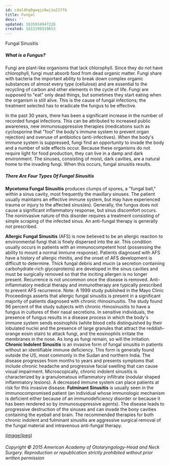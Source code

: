 ```yaml
---
id: c4al4hq0gwqjz0wj1o217fb
title: Fungal
desc: ''
updated: 1635934947228
created: 1633199319653
---
```


Fungal Sinusitis

##### What is a Fungus?

Fungi are plant-like organisms that lack chlorophyll. Since they do not have chlorophyll, fungi must absorb food from dead organic matter. Fungi share with bacteria the important ability to break down complex organic substances of almost every type (cellulose) and are essential to the recycling of carbon and other elements in the cycle of life. Fungi are supposed to "eat" only dead things, but sometimes they start eating when the organism is still alive. This is the cause of fungal infections; the treatment selected has to eradicate the fungus to be effective.

In the past 30 years, there has been a significant increase in the number of recorded fungal infections. This can be attributed to increased public awareness, new immunosuppressive therapies (medications such as cyclosporine that "fool" the body's immune system to prevent organ rejection) and overuse of antibiotics (anti-infectives).
When the body's immune system is suppressed, fungi find an opportunity to invade the body and a number of side effects occur. Because these organisms do not require light for food production, they can live in a damp and dark environment. The sinuses, consisting of moist, dark cavities, are a natural home to the invading fungi. When this occurs, fungal sinusitis results.

##### There Are Four Types Of Fungal Sinusitis

**Mycetoma Fungal Sinusitis** produces clumps of spores, a "fungal ball," within a sinus cavity, most frequently the maxillary sinuses. The patient usually maintains an effective immune system, but may have experienced trauma or injury to the affected sinus(es). Generally, the fungus does not cause a significant inflammatory response, but sinus discomfort occurs. The noninvasive nature of this disorder requires a treatment consisting of simple scraping of the infected sinus. An anti-fungal therapy is generally not prescribed.

**Allergic Fungal Sinusitis** (AFS) is now believed to be an allergic reaction to environmental fungi that is finely dispersed into the air. This condition usually occurs in patients with an immunocompetent host (possessing the ability to mount a normal immune response). Patients diagnosed with AFS have a history of allergic rhinitis, and the onset of AFS development is difficult to determine. Thick fungal debris and mucin (a secretion containing carbohydrate-rich glycoproteins) are developed in the sinus cavities and must be surgically removed so that the inciting allergen is no longer present. Recurrence is not uncommon once the disease is removed. Anti-inflammatory medical therapy and immunotherapy are typically prescribed to prevent AFS recurrence.
Note: A 1999 study published in the Mayo Clinic Proceedings asserts that allergic fungal sinusitis is present in a significant majority of patients diagnosed with chronic rhinosinusitis. The study found 96 percent of the study subjects with chronic rhinosinusitis to have a fungus in cultures of their nasal secretions. In sensitive individuals, the presence of fungus results in a disease process in which the body's immune system sends eosinophils (white blood cells distinguished by their lobulated nuclei and the presence of large granules that attract the reddish-orange eosin stain) to attack fungi, and the eosinophils irritate the membranes in the nose. As long as fungi remain, so will the irritation.
**Chronic Indolent Sinusitis** is an invasive form of fungal sinusitis in patients without an identifiable immune deficiency. This form is generally found outside the US, most commonly in the Sudan and northern India. The disease progresses from months to years and presents symptoms that include chronic headache and progressive facial swelling that can cause visual impairment. Microscopically, chronic indolent sinusitis is characterized by a granulomatous inflammatory infiltrate (nodular shaped inflammatory lesions). A decreased immune system can place patients at risk for this invasive disease.
**Fulminant Sinusitis** is usually seen in the immunocompromised patient (an individual whose immunologic mechanism is deficient either because of an immunodeficiency disorder or because it has been rendered so by immunosuppressive agents). The disease leads to progressive destruction of the sinuses and can invade the bony cavities containing the eyeball and brain.
The recommended therapies for both chronic indolent and fulminant sinusitis are aggressive surgical removal of the fungal material and intravenous anti-fungal therapy.

[(image/jpeg)](http://www.entnet.org/content/find-ent)

###### Copyright © 2015 American Academy of Otolaryngology-Head and Neck Surgery. Reproduction or republication strictly prohibited without prior written permission

